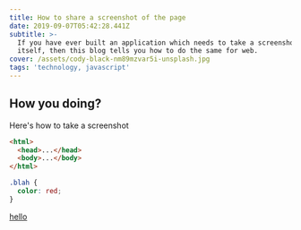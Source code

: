 ```yaml
---
title: How to share a screenshot of the page
date: 2019-09-07T05:42:28.441Z
subtitle: >-
  If you have ever built an application which needs to take a screenshot of
  itself, then this blog tells you how to do the same for web.
cover: /assets/cody-black-nm89mzvar5i-unsplash.jpg
tags: 'technology, javascript'
---
```

## How you doing?
Here's how to take a screenshot

```html
<html>
  <head>...</head>
  <body>...</body>
</html>
```

```css
.blah {
  color: red;
}
```

[hello](https://google.com)
